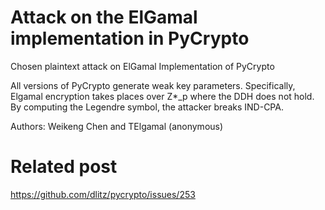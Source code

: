 # Attack on the ElGamal implementation in PyCrypto

Chosen plaintext attack on ElGamal Implementation of PyCrypto

All versions of PyCrypto generate weak key parameters. Specifically, Elgamal encryption takes places over Z*_p where the DDH does not hold. By computing the Legendre symbol, the attacker breaks IND-CPA.

Authors:
     Weikeng Chen and TElgamal (anonymous)

# Related post
https://github.com/dlitz/pycrypto/issues/253

